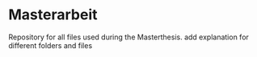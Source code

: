 # Masterarbeit
Repository for all files used during the Masterthesis.
add explanation for different folders and files


